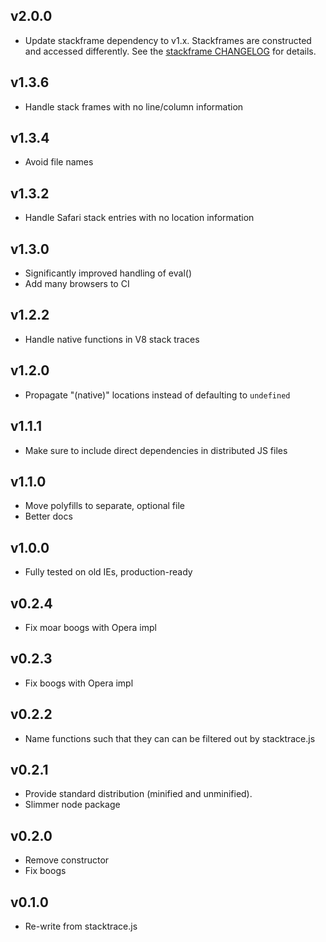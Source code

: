 ## v2.0.0
* Update stackframe dependency to v1.x. Stackframes are constructed and accessed differently. 
See the [stackframe CHANGELOG](https://github.com/stacktracejs/stackframe/blob/master/CHANGELOG.md#v10x) for details.

## v1.3.6
* Handle stack frames with no line/column information

## v1.3.4
* Avoid <anonymous> file names

## v1.3.2
* Handle Safari stack entries with no location information

## v1.3.0
* Significantly improved handling of eval()
* Add many browsers to CI

## v1.2.2
* Handle native functions in V8 stack traces

## v1.2.0
* Propagate "(native)" locations instead of defaulting to `undefined`

## v1.1.1
* Make sure to include direct dependencies in distributed JS files

## v1.1.0
* Move polyfills to separate, optional file
* Better docs

## v1.0.0
* Fully tested on old IEs, production-ready

## v0.2.4
* Fix moar boogs with Opera impl

## v0.2.3
* Fix boogs with Opera impl

## v0.2.2
* Name functions such that they can can be filtered out by stacktrace.js

## v0.2.1
* Provide standard distribution (minified and unminified).
* Slimmer node package

## v0.2.0
* Remove constructor
* Fix boogs

## v0.1.0
* Re-write from stacktrace.js

